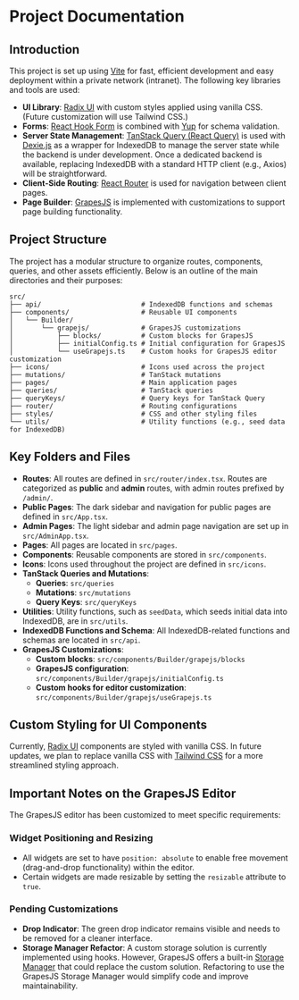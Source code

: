 # Project Documentation

## Introduction

This project is set up using [Vite](https://vitejs.dev/) for fast, efficient development and easy deployment within a private network (intranet). The following key libraries and tools are used:

- **UI Library**: [Radix UI](https://www.radix-ui.com/) with custom styles applied using vanilla CSS. (Future customization will use Tailwind CSS.)
- **Forms**: [React Hook Form](https://react-hook-form.com/) is combined with [Yup](https://github.com/jquense/yup) for schema validation.
- **Server State Management**: [TanStack Query (React Query)](https://tanstack.com/query/v4) is used with [Dexie.js](https://dexie.org/) as a wrapper for IndexedDB to manage the server state while the backend is under development. Once a dedicated backend is available, replacing IndexedDB with a standard HTTP client (e.g., Axios) will be straightforward.
- **Client-Side Routing**: [React Router](https://reactrouter.com/) is used for navigation between client pages.
- **Page Builder**: [GrapesJS](https://grapesjs.com/) is implemented with customizations to support page building functionality.

## Project Structure

The project has a modular structure to organize routes, components, queries, and other assets efficiently. Below is an outline of the main directories and their purposes:

```plaintext
src/
├── api/                         # IndexedDB functions and schemas
├── components/                  # Reusable UI components
│   └── Builder/
│       └── grapejs/             # GrapesJS customizations
│           ├── blocks/          # Custom blocks for GrapesJS
│           ├── initialConfig.ts # Initial configuration for GrapesJS
│           └── useGrapejs.ts    # Custom hooks for GrapesJS editor customization
├── icons/                       # Icons used across the project
├── mutations/                   # TanStack mutations
├── pages/                       # Main application pages
├── queries/                     # TanStack queries
├── queryKeys/                   # Query keys for TanStack Query
├── router/                      # Routing configurations
├── styles/                      # CSS and other styling files
└── utils/                       # Utility functions (e.g., seed data for IndexedDB)
```

## Key Folders and Files

- **Routes**: All routes are defined in `src/router/index.tsx`. Routes are categorized as **public** and **admin** routes, with admin routes prefixed by `/admin/`.
- **Public Pages**: The dark sidebar and navigation for public pages are defined in `src/App.tsx`.
- **Admin Pages**: The light sidebar and admin page navigation are set up in `src/AdminApp.tsx`.
- **Pages**: All pages are located in `src/pages`.
- **Components**: Reusable components are stored in `src/components`.
- **Icons**: Icons used throughout the project are defined in `src/icons`.
- **TanStack Queries and Mutations**:
  - **Queries**: `src/queries`
  - **Mutations**: `src/mutations`
  - **Query Keys**: `src/queryKeys`
- **Utilities**: Utility functions, such as `seedData`, which seeds initial data into IndexedDB, are in `src/utils`.
- **IndexedDB Functions and Schema**: All IndexedDB-related functions and schemas are located in `src/api`.
- **GrapesJS Customizations**:
  - **Custom blocks**: `src/components/Builder/grapejs/blocks`
  - **GrapesJS configuration**: `src/components/Builder/grapejs/initialConfig.ts`
  - **Custom hooks for editor customization**: `src/components/Builder/grapejs/useGrapejs.ts`

## Custom Styling for UI Components

Currently, [Radix UI](https://www.radix-ui.com/) components are styled with vanilla CSS. In future updates, we plan to replace vanilla CSS with [Tailwind CSS](https://tailwindcss.com/) for a more streamlined styling approach.

## Important Notes on the GrapesJS Editor

The GrapesJS editor has been customized to meet specific requirements:

### Widget Positioning and Resizing

- All widgets are set to have `position: absolute` to enable free movement (drag-and-drop functionality) within the editor.
- Certain widgets are made resizable by setting the `resizable` attribute to `true`.

### Pending Customizations

- **Drop Indicator**: The green drop indicator remains visible and needs to be removed for a cleaner interface.
- **Storage Manager Refactor**: A custom storage solution is currently implemented using hooks. However, GrapesJS offers a built-in [Storage Manager](https://grapesjs.com/docs/modules/Storage.html) that could replace the custom solution. Refactoring to use the GrapesJS Storage Manager would simplify code and improve maintainability.
